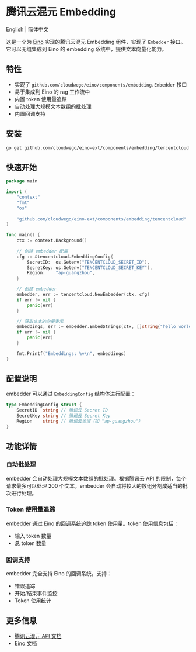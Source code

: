 # 腾讯云混元 Embedding

[English](README.md) | 简体中文

这是一个为 [Eino](https://github.com/cloudwego/eino) 实现的腾讯云混元 Embedding 组件，实现了 `Embedder` 接口。它可以无缝集成到 Eino 的 embedding 系统中，提供文本向量化能力。

## 特性

- 实现了 `github.com/cloudwego/eino/components/embedding.Embedder` 接口
- 易于集成到 Eino 的 rag 工作流中
- 内置 token 使用量追踪
- 自动处理大规模文本数组的批处理
- 内置回调支持

## 安装

```bash
go get github.com/cloudwego/eino-ext/components/embedding/tencentcloud
```

## 快速开始

```go
package main

import (
    "context"
    "fmt"
    "os"
    
    "github.com/cloudwego/eino-ext/components/embedding/tencentcloud"
)

func main() {
    ctx := context.Background()
    
    // 创建 embedder 配置
    cfg := &tencentcloud.EmbeddingConfig{
        SecretID:  os.Getenv("TENCENTCLOUD_SECRET_ID"),
        SecretKey: os.Getenv("TENCENTCLOUD_SECRET_KEY"),
        Region:    "ap-guangzhou",
    }

    // 创建 embedder
    embedder, err := tencentcloud.NewEmbedder(ctx, cfg)
    if err != nil {
        panic(err)
    }

    // 获取文本的向量表示
    embeddings, err := embedder.EmbedStrings(ctx, []string{"hello world", "bye world"})
    if err != nil {
        panic(err)
    }

    fmt.Printf("Embeddings: %v\n", embeddings)
}
```

## 配置说明

embedder 可以通过 `EmbeddingConfig` 结构体进行配置：

```go
type EmbeddingConfig struct {
    SecretID  string // 腾讯云 Secret ID
    SecretKey string // 腾讯云 Secret Key
    Region    string // 腾讯云地域（如 "ap-guangzhou"）
}
```

## 功能详情

### 自动批处理

embedder 会自动处理大规模文本数组的批处理。根据腾讯云 API 的限制，每个请求最多可以处理 200 个文本。embedder 会自动将较大的数组分割成适当的批次进行处理。

### Token 使用量追踪

embedder 通过 Eino 的回调系统追踪 token 使用量。token 使用信息包括：
- 输入 token 数量
- 总 token 数量

### 回调支持

embedder 完全支持 Eino 的回调系统，支持：
- 错误追踪
- 开始/结束事件监控
- Token 使用统计

## 更多信息

- [腾讯云混元 API 文档](https://cloud.tencent.com/document/product/1729/102832)
- [Eino 文档](https://github.com/cloudwego/eino) 